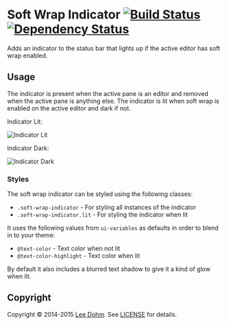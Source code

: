 # Soft Wrap Indicator [![Build Status](https://travis-ci.org/lee-dohm/soft-wrap-indicator.svg?branch=master)](https://travis-ci.org/lee-dohm/soft-wrap-indicator) [![Dependency Status](https://david-dm.org/lee-dohm/soft-wrap-indicator.svg)](https://david-dm.org/lee-dohm/soft-wrap-indicator)

Adds an indicator to the status bar that lights up if the active editor has soft wrap enabled.

## Usage

The indicator is present when the active pane is an editor and removed when the active pane is anything else. The indicator is lit when soft wrap is enabled on the active editor and dark if not.

Indicator Lit:

![Indicator Lit](https://raw.githubusercontent.com/lee-dohm/soft-wrap-indicator/master/indicator-lit.png)

Indicator Dark:

![Indicator Dark](https://raw.githubusercontent.com/lee-dohm/soft-wrap-indicator/master/indicator-dark.png)

### Styles

The soft wrap indicator can be styled using the following classes:

* `.soft-wrap-indicator` - For styling all instances of the indicator
* `.soft-wrap-indicator.lit` - For styling the indicator when lit

It uses the following values from `ui-variables` as defaults in order to blend in to your theme:

* `@text-color` - Text color when not lit
* `@text-color-highlight` - Text color when lit

By default it also includes a blurred text shadow to give it a kind of glow when lit.

## Copyright

Copyright &copy; 2014-2015 [Lee Dohm](http://www.lee-dohm.com). See [LICENSE](https://github.com/lee-dohm/soft-wrap-indicator/blob/master/LICENSE.md) for details.
